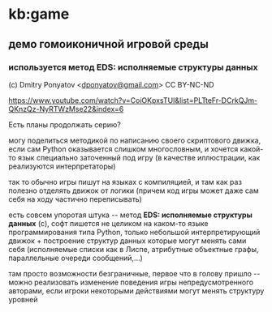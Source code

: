 #   kb:game
##  демо гомоиконичной игровой среды
### используется метод EDS: исполняемые структуры данных

(c) Dmitry Ponyatov <<dponyatov@gmail.com>> CC BY-NC-ND 

https://www.youtube.com/watch?v=CoiOKpxsTUI&list=PLTteFr-DCrkQJm-QKnzQz-NyRTWzMse22&index=6

Есть планы продолжать серию?

могу поделиться методикой по написанию своего скриптового движка, если сам
Python оказывается слишком многословным, и хочется какой-то язык специально
заточенный под игру (в качестве иллюстрации, как реализуются интерпретаторы)

так то обычно игры пишут на языках с компиляцией, и там как раз полезно
отделять движок от логики (причем код игры может даже сам себя на ходу
частично переписывать)

есть совсем упоротая штука -- метод **EDS: исполняемые структуры данных** (c),
софт пишется не целиком на каком-то языке программирования типа Python,
только небольшой интерпретирующий движок + построение структур данных которые
могут менять сами себя (исполняемые списки как в Лиспе, атрибутные объектные
графы, параллельные очереди сообщений,...)

там просто возможности безграничные, первое что в голову пришло -- можно
реализовать изменение поведения игры непредусмотренного авторами, если игроки
некоторыми действиями могут менять структуру уровней
